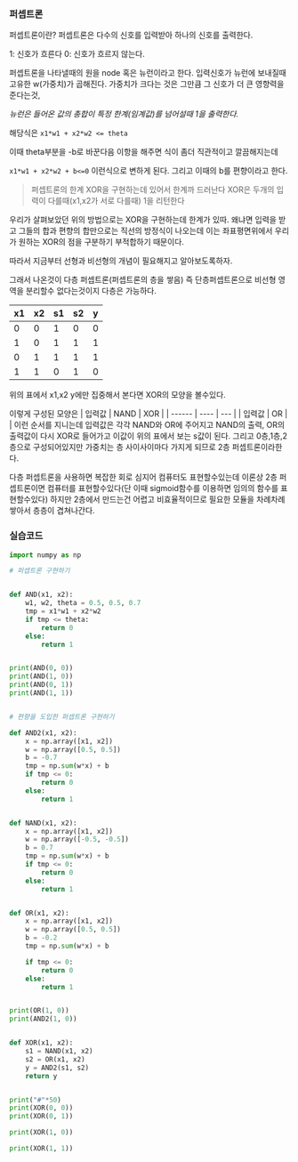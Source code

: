 ### 퍼셉트론

퍼셉트론이란?
퍼셉트론은 다수의 신호를 입력받아 하나의 신호를 출력한다.

1: 신호가 흐른다
0: 신호가 흐르지 않는다.

퍼셉트론을 나타낼때의 원을 node 혹은 뉴런이라고 한다.
입력신호가 뉴런에 보내질때 고유한 w(가중치)가 곱해진다.
가중치가 크다는 것은 그만큼 그 신호가 더 큰 영향력을 준다는것,

*뉴런은 들어온 값의 총합이 특정 한계(임계값)를 넘어설때 1을 출력한다.*

해당식은 `x1*w1 + x2*w2 <= theta`

이때 theta부분을 -b로 바꾼다음 이항을 해주면
식이 좀더 직관적이고 깔끔해지는데

`x1*w1 + x2*w2 + b<=0` 이런식으로 변하게 된다. 그리고 이때의 b를 편향이라고 한다.


> 퍼셉트론의 한계
> XOR을 구현하는데 있어서 한계까 드러난다
> XOR은 두개의 입력이 다를때(x1,x2가 서로 다를때) 1을 리턴한다

우리가 살펴보았던 위의 방법으로는 XOR을 구현하는데 한계가 있따. 왜냐면 입력을 받고 그들의 합과 편향의 합만으로는 직선의 방정식이 나오는데
이는 좌표평면위에서 우리가 원하는 XOR의 점을 구분하기 부적합하기 때문이다.

따라서 지금부터 선형과 비선형의 개념이 필요해지고 알아보도록하자.

그래서 나온것이 다층 퍼셉트론(퍼셉트론의 층을 쌓음)
즉 단층퍼셉트론으로 비선형 영역을 분리할수 없다는것이지 다층은 가능하다.

| x1  | x2  | s1  | s2  | y   |
| --- | --- | --- | --- | --- |
| 0   | 0   | 1   | 0   | 0   |
| 1   | 0   | 1   | 1   | 1   |
| 0   | 1   | 1   | 1   | 1   |
| 1   | 1   | 0   | 1   | 0   |

위의 표에서 x1,x2 y에만 집중해서 본다면 XOR의 모양을 볼수있다.

이렇게 구성된 모양은
| 입력값 | NAND | XOR |
| ------ | ---- | --- |
| 입력값 | OR   |     |
이런 순서를 지니는데 입력값은 각각 NAND와 OR에 주어지고 NAND의 출력, OR의 출력값이 다시 XOR로 들어가고 이값이 위의 표에서 보는 s값이 된다.
그리고 0층,1층,2층으로 구성되어있지만 가중치는 층 사이사이마다 가지게 되므로 2층 퍼셉트론이라한다.

다층 퍼셉트론을 사용하면 복잡한 회로 심지어 컴퓨터도 표현할수있는데
이론상 2층 퍼셉트론이면 컴퓨터를 표현할수있다(단 이때 sigmoid함수를 이용하면 임의의 함수를 표현할수있다)
하지만 2층에서 만드는건 어렵고 비효율적이므로 필요한 모듈을 차례차례 쌓아서 층층이 겹쳐나간다.


### 실습코드

```python
import numpy as np

# 퍼셉트론 구현하기


def AND(x1, x2):
    w1, w2, theta = 0.5, 0.5, 0.7
    tmp = x1*w1 + x2*w2
    if tmp <= theta:
        return 0
    else:
        return 1


print(AND(0, 0))
print(AND(1, 0))
print(AND(0, 1))
print(AND(1, 1))


# 편향을 도입한 퍼셉트론 구현하기

def AND2(x1, x2):
    x = np.array([x1, x2])
    w = np.array([0.5, 0.5])
    b = -0.7
    tmp = np.sum(w*x) + b
    if tmp <= 0:
        return 0
    else:
        return 1


def NAND(x1, x2):
    x = np.array([x1, x2])
    w = np.array([-0.5, -0.5])
    b = 0.7
    tmp = np.sum(w*x) + b
    if tmp <= 0:
        return 0
    else:
        return 1


def OR(x1, x2):
    x = np.array([x1, x2])
    w = np.array([0.5, 0.5])
    b = -0.2
    tmp = np.sum(w*x) + b

    if tmp <= 0:
        return 0
    else:
        return 1


print(OR(1, 0))
print(AND2(1, 0))


def XOR(x1, x2):
    s1 = NAND(x1, x2)
    s2 = OR(x1, x2)
    y = AND2(s1, s2)
    return y


print("#"*50)
print(XOR(0, 0))
print(XOR(0, 1))

print(XOR(1, 0))

print(XOR(1, 1))


```